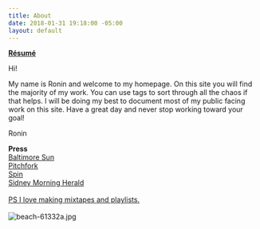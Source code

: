 ```yaml
---
title: About
date: 2018-01-31 19:18:00 -05:00
layout: default
---
```


[**Résumé**](/uploads/Ronin_Wood_Resume.pdf)

Hi! 

My name is Ronin and welcome to my homepage.
On this site you will find the majority of my work.
You can use tags to sort through all the chaos if that
helps. I will be doing my best to document most of
my public facing work on this site. Have a great day
and never stop working toward your goal!

Ronin



**Press**
<br>
[Baltimore Sun](http://www.baltimoresun.com/business/bs-bz-ripleys-plans-20111026-story.html)
<br>
[Pitchfork](https://pitchfork.com/news/54448-future-islands-frontman-samuel-t-herring-is-also-a-rapper-watch-him-in-action/)
<br>
[Spin](https://www.spin.com/2014/03/future-islands-sam-herring-rap-hemlock-ernst/)
<br>
[Sidney Morning Herald](https://www.smh.com.au/entertainment/art-and-design/graffiti-artist-banksy-unveils-nyc-art-20131004-2uzbn.html)
<br>
<br>
[PS I love making mixtapes and playlists. ](https://open.spotify.com/user/roninwood?si=a7fA3iPoT66MQub8sgIyKw)
<br>
<br>
![beach-61332a.jpg](/uploads/beach-61332a.jpg)